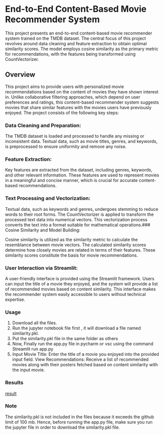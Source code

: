 # End-to-End Content-Based Movie Recommender System
This project presents an end-to-end content-based movie recommender system trained on the TMDB dataset. The central focus of this project revolves around data cleaning and feature extraction to obtain optimal similarity scores. The model employs cosine similarity as the primary metric for recommendations, with the features being transformed using CountVectorizer.

## Overview
This project aims to provide users with personalized movie recommendations based on the content of movies they have shown interest in. Unlike collaborative filtering approaches, which depend on user preferences and ratings, this content-based recommender system suggests movies that share similar features with the movies users have previously enjoyed. The project consists of the following key steps:

### Data Cleaning and Preparation:

The TMDB dataset is loaded and processed to handle any missing or inconsistent data.
Textual data, such as movie titles, genres, and keywords, is preprocessed to ensure uniformity and remove any noise.
### Feature Extraction:
Key features are extracted from the dataset, including genres, keywords, and other relevant information.
These features are used to represent movies in a meaningful and concise manner, which is crucial for accurate content-based recommendations.
### Text Processing and Vectorization:
Textual data, such as keywords and genres, undergoes stemming to reduce words to their root forms.
The CountVectorizer is applied to transform the processed text data into numerical vectors.
This vectorization process converts the text into a format suitable for mathematical operations.### Cosine Similarity and Model Building:

Cosine similarity is utilized as the similarity metric to calculate the resemblance between movie vectors.
The calculated similarity scores determine how closely movies are related in terms of their features.
These similarity scores constitute the basis for movie recommendations.
### User Interaction via Streamlit:
A user-friendly interface is provided using the Streamlit framework.
Users can input the title of a movie they enjoyed, and the system will provide a list of recommended movies based on content similarity.
This interface makes the recommender system easily accessible to users without technical expertise.
### Usage
1) Download all the files.
2) Run the jupyter notebook file first , it will download a file named similarity.pkl.
3) Put the similarity.pkl file in the same folder as others
4) Now, Finally run the app.py file in pycharm or vsc using the command
   Streamlit run app.py
5) Input Movie Title: Enter the title of a movie you enjoyed into the provided input field.
View Recommendations:
Receive a list of recommended movies along with their posters fetched based on content similarity with the input movie.
### Results
[result]()
### Note
The similarity.pkl is not included in the files because it exceeds the github limit of 100 mb. Hence, before running the app.py file, make sure you run the jupyter file in order to download the similarity.pkl file.






